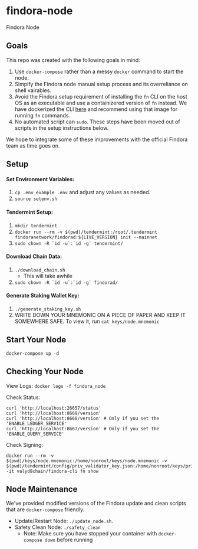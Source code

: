 # findora-node
Findora Node

## Goals
This repo was created with the following goals in mind:
1) Use `docker-compose` rather than a messy `docker` command to start the node.
2) Simpify the Findora node manual setup process and its overreliance on shell vairables.
3) Avoid the Findora setup requirement of installing the `fn` CLI on the host OS as an executable and use a containizered version of `fn` instead. We have dockerized the CLI [here](https://github.com/valyd8chain/findora-cli-docker-image) and recommend using that image for running `fn` commands.
4) No automated script can `sudo`. These steps have been moved out of scripts in the setup instructions below.

We hope to integrate some of these improvements with the official Findora team as time goes on.

## Setup

#### Set Environment Variables:
1) `cp .env_example .env` and adjust any values as needed.
2) `source setenv.sh`

#### Tendermint Setup:
1) `mkdir tendermint`
2) `docker run --rm -v $(pwd)/tendermint:/root/.tendermint findoranetwork/findorad:${LIVE_VERSION} init --mainnet`
3) `` sudo chown -R `id -u`:`id -g` tendermint/ ``

#### Download Chain Data:
1) `./download_chain.sh`
    - This will take awhile
2) `` sudo chown -R `id -u`:`id -g` findorad/ ``

#### Generate Staking Wallet Key:
1) `./generate_staking_key.sh`
2) WRITE DOWN YOUR MNEMONIC ON A PIECE OF PAPER AND KEEP IT SOMEWHERE SAFE. To view it, run `cat keys/node.mnemonic`

## Start Your Node
`docker-compose up -d`

## Checking Your Node
View Logs: `docker logs -f findora_node`

Check Status:
```
curl 'http://localhost:26657/status'
curl 'http://localhost:8669/version'
curl 'http://localhost:8668/version' # Only if you set the 'ENABLE_LEDGER_SERVICE'
curl 'http://localhost:8667/version' # Only if you set the 'ENABLE_QUERY_SERVICE'
```
Check Signing:
```
docker run --rm -v $(pwd)/keys/node.mnemonic:/home/nonroot/keys/node.mnemonic -v $(pwd)/tendermint/config/priv_validator_key.json:/home/nonroot/keys/priv_validator_key.json -it valyd8chain/findora-cli fn show
```

## Node Maintenance
We've provided modified versions of the Findora update and clean scripts that are `docker-compose` friendly.
- Update/Restart Node: `./update_node.sh`.
- Safety Clean Node: `./safety_clean`
    - Note: Make sure you have stopped your container with `docker-compose down` before running

